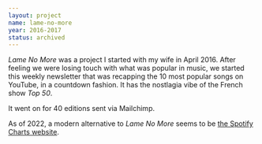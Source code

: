 ```yaml
---
layout: project
name: lame-no-more
year: 2016-2017
status: archived
---
```


_Lame No More_ was a project I started with my wife in April 2016. After feeling
we were losing touch with what was popular in music, we started this weekly
newsletter that was recapping the 10 most popular songs on YouTube, in a
countdown fashion. It has the nostlagia vibe of the French show _Top 50_.

It went on for 40 editions sent via Mailchimp.

As of 2022, a modern alternative to _Lame No More_ seems to be [the Spotify
Charts website][1].

[1]: https://charts.spotify.com/charts/view/regional-fr-weekly/latest
